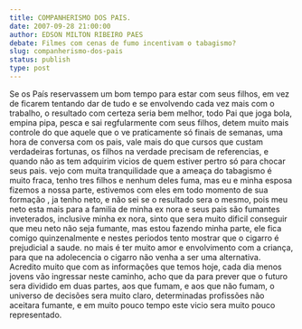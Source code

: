 ```yaml
---
title: COMPANHERISMO DOS PAIS.
date: 2007-09-28 21:00:00
author: EDSON MILTON RIBEIRO PAES
debate: Filmes com cenas de fumo incentivam o tabagismo?
slug: companherismo-dos-pais
status: publish 
type: post
---
```


Se os País reservassem um bom tempo para estar com seus filhos, em vez de ficarem tentando dar de tudo e se envolvendo cada vez mais com o trabalho, o resultado com certeza seria bem melhor, todo Pai que joga bola, empina pipa, pesca e sai regfularmente com seus filhos, detem muito mais controle do que aquele que o ve praticamente só finais de semanas, uma hora de conversa com os pais, vale mais do que cursos que custam verdadeiras fortunas, os filhos na verdade precisam de referencias, e quando não as tem adquirim vicios de quem estiver pertro só para chocar seus pais. vejo com muita tranquilidade que a ameaça do tabagismo é muito fraca, tenho tres filhos e nenhum deles fuma, mas eu e minha esposa fizemos a nossa parte, estivemos com eles em todo momento de sua formação , ja tenho neto, e não sei se o resultado sera o mesmo, pois meu neto esta mais para a familia de minha ex nora e seus pais são fumantes inveterados, inclusive minha ex nora, sinto que sera muito dificil conseguir que meu neto não seja fumante, mas estou fazendo minha parte, ele fica comigo quinzenalmente e nestes periodos tento mostrar que o cigarro é prejudicial a saude. no mais é ter muito amor e envolvimento com a criança, para que na adolecencia o cigarro não venha a ser uma alternativa. Acredito muito que com as informações que temos hoje, cada dia menos jovens vão ingressar neste caminho, acho que da para prever que o futuro sera dividido em duas partes, aos que fumam, e aos que não fumam, o universo de decisões sera muito claro, determinadas profissões não aceitara fumante, e em muito pouco tempo este vicio sera muito pouco representado.
